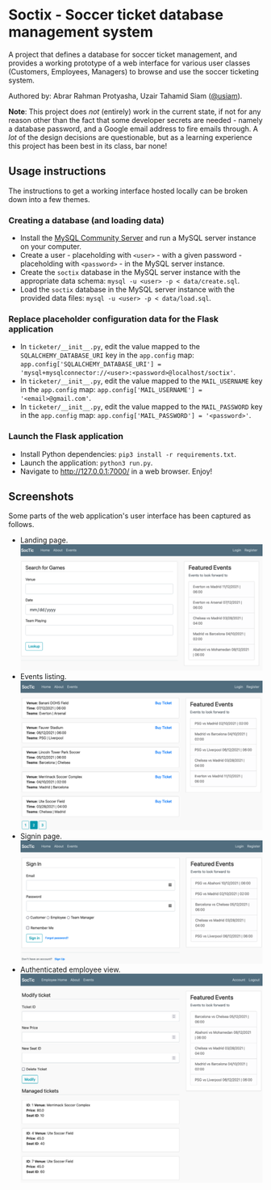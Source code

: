 # Soctix - Soccer ticket database management system

A project that defines a database for soccer ticket management, and provides a working prototype of a web interface for various user classes (Customers, Employees, Managers) to browse and use the soccer ticketing system.

Authored by: Abrar Rahman Protyasha, Uzair Tahamid Siam ([@usiam](https://www.github.com/usiam)).

**Note**: This project does *not* (entirely) work in the current state, if not for any reason other than the fact that some developer secrets are needed - namely a database password, and a Google email address to fire emails through. A *lot* of the design decisions are questionable, but as a learning experience this project has been best in its class, bar none!

## Usage instructions

The instructions to get a working interface hosted locally can be broken down into a few themes.

### Creating a database (and loading data)

- Install the [MySQL Community Server](https://dev.mysql.com/downloads/mysql/) and run a MySQL server instance on your computer.
- Create a user - placeholding with `<user>` - with a given password - placeholding with `<password>` - in the MySQL server instance.
- Create the `soctix` database in the MySQL server instance with the appropriate data schema: `mysql -u <user> -p < data/create.sql`.
- Load the `soctix` database in the MySQL server instance with the provided data files: `mysql -u <user> -p < data/load.sql`.

### Replace placeholder configuration data for the Flask application

- In `ticketer/__init__.py`, edit the value mapped to the `SQLALCHEMY_DATABASE_URI` key in the `app.config` map: `app.config['SQLALCHEMY_DATABASE_URI'] = 'mysql+mysqlconnector://<user>:<password>@localhost/soctix'`.
- In `ticketer/__init__.py`, edit the value mapped to the `MAIL_USERNAME` key in the `app.config` map: `app.config['MAIL_USERNAME'] = '<email>@gmail.com'`.
- In `ticketer/__init__.py`, edit the value mapped to the `MAIL_PASSWORD` key in the `app.config` map: `app.config['MAIL_PASSWORD'] = '<password>'`.

### Launch the Flask application

- Install Python dependencies: `pip3 install -r requirements.txt`.
- Launch the application: `python3 run.py`.
- Navigate to http://127.0.0.1:7000/ in a web browser. Enjoy!

## Screenshots

Some parts of the web application's user interface has been captured as follows.

- Landing page. ![Landing page](images/landing.png)
- Events listing. ![Events listing](images/events.png)
- Signin page. ![Signin page](images/signin.png)
- Authenticated employee view. ![Authenticated employee view](images/employee.png)
